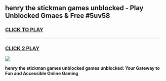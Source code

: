 
## henry the stickman games unblocked - Play Unblocked Gmaes & Free #5uv58
<h3>
<a href="https://premium.freeplayer.one?title=henry_the_stickman_games_unblocked&ref=03M">CLICK TO PLAY</a></h3>
<hr>

<h3>
<a href="https://premium.freeplayer.one?title=henry_the_stickman_games_unblocked&ref=03M">CLICK 2 PLAY</a>
  
</h3>

<a href="https://premium.freeplayer.one?title=henry_the_stickman_games_unblocked&ref=03M"><img src="https://clearcache.store/games.png"></a>


**henry the stickman games unblocked games unblocked: Your Gateway to Fun and Accessible Online Gaming**
